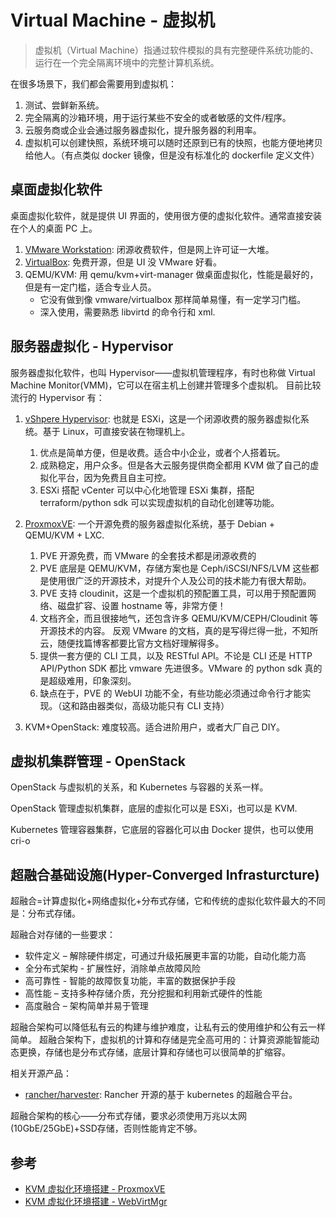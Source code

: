 # Virtual Machine - 虚拟机

>虚拟机（Virtual Machine）指通过软件模拟的具有完整硬件系统功能的、运行在一个完全隔离环境中的完整计算机系统。

在很多场景下，我们都会需要用到虚拟机：

1. 测试、尝鲜新系统。
2. 完全隔离的沙箱环境，用于运行某些不安全的或者敏感的文件/程序。
3. 云服务商或企业会通过服务器虚拟化，提升服务器的利用率。
4. 虚拟机可以创建快照，系统环境可以随时还原到已有的快照，也能方便地拷贝给他人。（有点类似 docker 镜像，但是没有标准化的 dockerfile 定义文件）


## 桌面虚拟化软件

桌面虚拟化软件，就是提供 UI 界面的，使用很方便的虚拟化软件。通常直接安装在个人的桌面 PC 上。

1. [VMware Workstation](https://www.vmware.com/products/workstation-pro/workstation-pro-evaluation.html): 闭源收费软件，但是网上许可证一大堆。
2. [VirtualBox](https://www.virtualbox.org/): 免费开源，但是 UI 没 VMware 好看。
3. QEMU/KVM: 用 qemu/kvm+virt-manager 做桌面虚拟化，性能是最好的，但是有一定门槛，适合专业人员。
    - 它没有做到像 vmware/virtualbox 那样简单易懂，有一定学习门槛。
    - 深入使用，需要熟悉 libvirtd 的命令行和 xml.


## 服务器虚拟化 - Hypervisor

服务器虚拟化软件，也叫 Hypervisor——虚拟机管理程序，有时也称做 Virtual Machine Monitor(VMM)，它可以在宿主机上创建并管理多个虚拟机。
目前比较流行的 Hypervisor 有：

1. [vShpere Hypervisor](https://www.vmware.com/cn/products/vsphere-hypervisor.html): 也就是 ESXi，这是一个闭源收费的服务器虚拟化系统。基于 Linux，可直接安装在物理机上。
   1. 优点是简单方便，但是收费。适合中小企业，或者个人搭着玩。
   2. 成熟稳定，用户众多。但是各大云服务提供商全都用 KVM 做了自己的虚拟化平台，因为免费且自主可控。
   3. ESXi 搭配 vCenter 可以中心化地管理 ESXi 集群，搭配 terraform/python sdk 可以实现虚拟机的自动化创建等功能。
2. [ProxmoxVE](https://pve.proxmox.com/wiki/Main_Page): 一个开源免费的服务器虚拟化系统，基于 Debian + QEMU/KVM + LXC.
   1. PVE 开源免费，而 VMware 的全套技术都是闭源收费的
   2. PVE 底层是 QEMU/KVM，存储方案也是 Ceph/iSCSI/NFS/LVM 这些都是使用很广泛的开源技术，对提升个人及公司的技术能力有很大帮助。
   3. PVE 支持 cloudinit，这是一个虚拟机的预配置工具，可以用于预配置网络、磁盘扩容、设置 hostname 等，非常方便！
   5. 文档齐全，而且很接地气，还包含许多 QEMU/KVM/CEPH/Cloudinit 等开源技术的内容。 反观 VMware 的文档，真的是写得烂得一批，不知所云，随便找篇博客都要比官方文档好理解得多。
   4. 提供一套方便的 CLI 工具，以及 RESTful API。不论是 CLI 还是 HTTP API/Python SDK 都比 vmware 先进很多。VMware 的 python sdk 真的是超级难用，印象深刻。
   6. 缺点在于，PVE 的 WebUI 功能不全，有些功能必须通过命令行才能实现。（这和路由器类似，高级功能只有 CLI 支持）

3. KVM+OpenStack: 难度较高。适合进阶用户，或者大厂自己 DIY。


## 虚拟机集群管理 - OpenStack

OpenStack 与虚拟机的关系，和 Kubernetes 与容器的关系一样。

OpenStack 管理虚拟机集群，底层的虚拟化可以是 ESXi，也可以是 KVM.

Kubernetes 管理容器集群，它底层的容器化可以由 Docker 提供，也可以使用 cri-o

## 超融合基础设施(Hyper-Converged Infrasturcture)

超融合=计算虚拟化+网络虚拟化+分布式存储，它和传统的虚拟化软件最大的不同是：分布式存储。

超融合对存储的一些要求：

- 软件定义 – 解除硬件绑定，可通过升级拓展更丰富的功能，自动化能力高
- 全分布式架构 - 扩展性好，消除单点故障风险
- 高可靠性 - 智能的故障恢复功能，丰富的数据保护手段
- 高性能 – 支持多种存储介质，充分挖掘和利用新式硬件的性能
- 高度融合 – 架构简单并易于管理

超融合架构可以降低私有云的构建与维护难度，让私有云的使用维护和公有云一样简单。
超融合架构下，虚拟机的计算和存储是完全高可用的：计算资源能智能动态更换，存储也是分布式存储，底层计算和存储也可以很简单的扩缩容。

相关开源产品：

- [rancher/harvester](https://github.com/rancher/harvester): Rancher 开源的基于 kubernetes 的超融合平台。

超融合架构的核心——分布式存储，要求必须使用万兆以太网(10GbE/25GbE)+SSD存储，否则性能肯定不够。

## 参考

- [KVM 虚拟化环境搭建 - ProxmoxVE](https://zhuanlan.zhihu.com/p/49118355)
- [KVM 虚拟化环境搭建 - WebVirtMgr](https://zhuanlan.zhihu.com/p/49120559)

